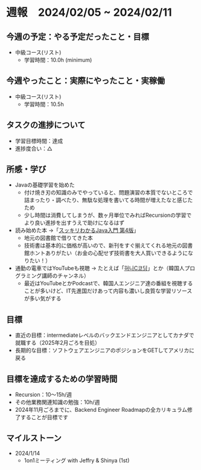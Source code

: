 # 週報　2024/02/05 ~ 2024/02/11

## 今週の予定：やる予定だったこと・目標
- 中級コース(リスト)
  - 学習時間：10.0h (minimum)

## 今週やったこと：実際にやったこと・実稼働
- 中級コース(リスト)
  - 学習時間：10.5h

## タスクの進捗について
- 学習目標時間：達成
- 進捗度合い：△

## 所感・学び
- Javaの基礎学習を始めた
  - 付け焼き刃の知識のみでやっていると、問題演習の本質でないところで詰まったり・調べたり、無駄な処理を書いてる時間が増えたなと感じたため
  - 少し時間は消費してしまうが、数ヶ月単位でみればRecursionの学習でより良い進捗を出すうえで助けになるはず
- 読み始めた本 →「[スッキリわかるJava入門 第4版](https://www.amazon.co.jp/%E3%82%B9%E3%83%83%E3%82%AD%E3%83%AA%E3%82%8F%E3%81%8B%E3%82%8BJava%E5%85%A5%E9%96%80-%E7%AC%AC4%E7%89%88-%E3%82%B9%E3%83%83%E3%82%AD%E3%83%AA%E3%82%8F%E3%81%8B%E3%82%8B%E5%85%A5%E9%96%80%E3%82%B7%E3%83%AA%E3%83%BC%E3%82%BA-%E4%B8%AD%E5%B1%B1-%E6%B8%85%E5%96%AC/dp/4295017930)」
  - 地元の図書館で借りてきた本
  - 技術書は基本的に価格が高いので、新刊をすぐ揃えてくれる地元の図書館ホントありがたい（お金の心配せず技術書を大人買いできるようになりたい！）
- 通勤の電車ではYouTubeも視聴 → たとえば「[혀니C코딩](https://www.youtube.com/@withhoneyc)」とか（韓国人プログラミング講師のチャンネル）
  - 最近はYouTubeとかPodcastで、韓国人エンジニア達の番組を視聴することが多いけど、IT先進国だけあって内容も濃いし良質な学習リソースが多い気がする

## 目標

- 直近の目標：intermediateレベルのバックエンドエンジニアとしてカナダで就職する（2025年2月ごろを目処）
- 長期的な目標：ソフトウェアエンジニアのポジションをGETしてアメリカに戻る

## 目標を達成するための学習時間
- Recursion：10〜15h/週
- その他業務関連知識の勉強：10h/週
- 2024年11月ごろまでに、Backend Engineer Roadmapの全カリキュラム修了することが目標です

## マイルストーン
- 2024/1/14
  - 1on1ミーティング with Jeffry & Shinya (1st)
